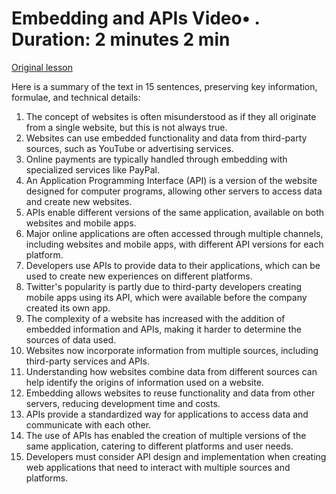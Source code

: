# Embedding and APIs Video• . Duration: 2 minutes 2 min

[Original lesson](https://www.coursera.org/learn/uol-how-computers-work/lecture/MAC32/embedding-and-apis)

Here is a summary of the text in 15 sentences, preserving key information, formulae, and technical details:

1. The concept of websites is often misunderstood as if they all originate from a single website, but this is not always true.
2. Websites can use embedded functionality and data from third-party sources, such as YouTube or advertising services.
3. Online payments are typically handled through embedding with specialized services like PayPal.
4. An Application Programming Interface (API) is a version of the website designed for computer programs, allowing other servers to access data and create new websites.
5. APIs enable different versions of the same application, available on both websites and mobile apps.
6. Major online applications are often accessed through multiple channels, including websites and mobile apps, with different API versions for each platform.
7. Developers use APIs to provide data to their applications, which can be used to create new experiences on different platforms.
8. Twitter's popularity is partly due to third-party developers creating mobile apps using its API, which were available before the company created its own app.
9. The complexity of a website has increased with the addition of embedded information and APIs, making it harder to determine the sources of data used.
10. Websites now incorporate information from multiple sources, including third-party services and APIs.
11. Understanding how websites combine data from different sources can help identify the origins of information used on a website.
12. Embedding allows websites to reuse functionality and data from other servers, reducing development time and costs.
13. APIs provide a standardized way for applications to access data and communicate with each other.
14. The use of APIs has enabled the creation of multiple versions of the same application, catering to different platforms and user needs.
15. Developers must consider API design and implementation when creating web applications that need to interact with multiple sources and platforms.

